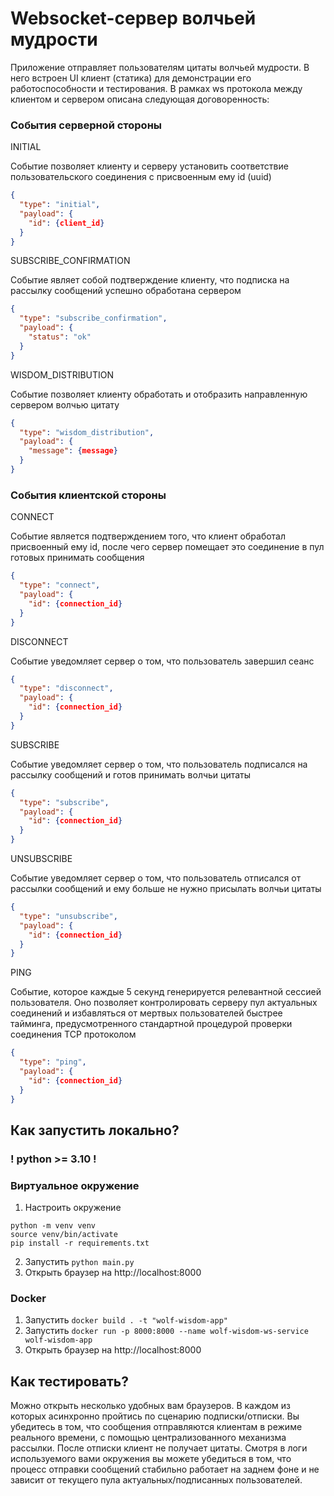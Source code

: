 # Websocket-сервер волчьей мудрости


Приложение отправляет пользователям цитаты волчьей мудрости. В него встроен UI клиент (статика) для демонстрации 
его работоспособности и тестирования. В рамках ws протокола между клиентом и сервером описана следующая договоренность:

### События серверной стороны
 INITIAL

Событие позволяет клиенту и серверу установить соответствие пользовательского соединения с присвоенным ему id (uuid)
```json
{
  "type": "initial",
  "payload": {
    "id": {client_id}
  }
}
```

SUBSCRIBE_CONFIRMATION

Событие являет собой подтверждение клиенту, что подписка на рассылку сообщений успешно обработана сервером
```json
{
  "type": "subscribe_confirmation",
  "payload": {
    "status": "ok"
  }
}
```

WISDOM_DISTRIBUTION

Событие позволяет клиенту обработать и отобразить направленную сервером волчью цитату
```json
{
  "type": "wisdom_distribution",
  "payload": {
    "message": {message}
  }
}
```
### События клиентской стороны
CONNECT

Событие является подтверждением того, что клиент обработал присвоенный ему id, после чего сервер помещает 
это соединение в пул готовых принимать сообщения
```json
{
  "type": "connect",
  "payload": {
    "id": {connection_id}
  }
}
```

DISCONNECT

Событие уведомляет сервер о том, что пользователь завершил сеанс

```json
{
  "type": "disconnect",
  "payload": {
    "id": {connection_id}
  }
}
```
SUBSCRIBE

Событие уведомляет сервер о том, что пользователь подписался на рассылку сообщений  и готов принимать волчьи цитаты

```json
{
  "type": "subscribe",
  "payload": {
    "id": {connection_id}
  }
}
```

UNSUBSCRIBE

Событие уведомляет сервер о том, что пользователь отписался от рассылки сообщений и ему больше не нужно присылать волчьи цитаты

```json
{
  "type": "unsubscribe",
  "payload": {
    "id": {connection_id}
  }
}
```

PING

Событие, которое каждые 5 секунд генерируется релевантной сессией пользователя. Оно позволяет контролировать серверу пул
актуальных соединений и избавляться от мертвых пользователей быстрее тайминга, 
предусмотренного стандартной процедурой проверки соединения TCP протоколом
```json
{
  "type": "ping",
  "payload": {
    "id": {connection_id}
  }
}
```
## Как запустить локально?
### ! python >= 3.10 !
### Виртуальное окружение
1. Настроить окружение
```
python -m venv venv
source venv/bin/activate
pip install -r requirements.txt
```
2. Запустить `python main.py`
3. Открыть браузер на http://localhost:8000

### Docker
1. Запустить `docker build . -t "wolf-wisdom-app"` 
2. Запустить `docker run -p 8000:8000 --name wolf-wisdom-ws-service wolf-wisdom-app`
3. Открыть браузер на http://localhost:8000
## Как тестировать?
Можно открыть несколько удобных вам браузеров. В каждом из которых асинхронно пройтись по сценарию подписки/отписки.
Вы убедитесь в том, что сообщения отправляются клиентам в режиме реального времени, с помощью централизованного механизма
рассылки. После отписки клиент не получает цитаты. Смотря в логи используемого вами окружения вы можете убедиться в том,
что процесс отправки сообщений стабильно работает на заднем фоне и не зависит от текущего пула актуальных/подписанных пользователей.